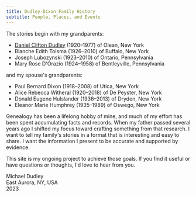 ```yaml
---
title: Dudley-Dixon Family History
subtitle: People, Places, and Events
---
```


The stories begin with my grandparents:

- [Daniel Clifton Dudley](/people/dudley-daniel-clifton-1920.html) (1920–1977) of Olean, New York
- Blanche Edith Tolsma (1926–2010) of Buffalo, New York
- Joseph Lubozynski (1923–2010) of Ontario, Pennsylvania
- Mary Rose D'Orazio (1924–1958) of Bentleyville, Pennsylvania

and my spouse's grandparents:

- Paul Bernard Dixon (1918–2008) of Utica, New York
- Alice Rebecca Witheral (1920–2018) of De Peyster, New York
- Donald Eugene Hulslander (1936–2013) of Dryden, New York
- Eleanor Marie Humphrey (1935–1989) of Oswego, New York

Genealogy has been a lifelong hobby of mine, and much of my effort has been spent accumulating facts and records.
When my father passed several years ago I shifted my focus toward crafting something from that research.
I want to tell my family's stories in a format that is interesting and easy to share.
I want the information I present to be accurate and supported by evidence.

This site is my ongoing project to achieve those goals.
If you find it useful or have questions or thoughts, I'd love to hear from you.

Michael Dudley\
East Aurora, NY, USA\
2023
